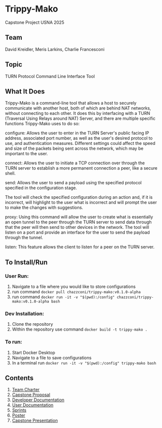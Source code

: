 # Trippy-Mako

Capstone Project USNA 2025

## Team

David Kreidler, Meris Larkins, Charlie Francesconi

## Topic

TURN Protocol Command Line Interface Tool

## What It Does

Trippy-Mako is a command-line tool that allows a host to securely communicate with another host, both of which are behind NAT networks, without connecting to each other. It does this by interfacing with a TURN (Traversal Using Relays around NAT) Server, and there are multiple specific functions Trippy-Mako uses to do so:

configure: Allows the user to enter in the TURN Server's public facing IP address, 
associated port number, as well as the user's desired protocol to use, and 
authentication measures. Different settings could affect the speed and size of 
the packets being sent across the network, which may be important to the user.

connect: Allows the user to initiate a TCP connection over through the TURN 
server to establish a more permanent connection a peer, like a secure shell.

send: Allows the user to send a payload using the specified protocol specified 
in the configuration stage.

The tool will check the specified configuration during an action and, if it is 
incorrect, will highlight to the user what is incorrect and will prompt the user 
to make the changes with suggestions.

proxy: Using this command will allow the user to create what is essentially an 
open tunnel to the peer through the TURN server to send data through that the peer 
will then send to other devices in the network. The tool will listen on a port and 
provide an interface for the user to send the payload through the tunnel.

listen: This feature allows the client to listen for a peer on the TURN server.

## To Install/Run

### User Run:

1. Navigate to a file where you would like to store configurations
2. run command `docker pull chazzconi/trippy-mako:v0.1.0-alpha`
2. run command `docker run -it -v "$(pwd):/config" chazzconi/trippy-mako:v0.1.0-alpha bash`

### Dev Installation:

1. Clone the repository
2. Within the repository use command `docker build -t trippy-mako .`

### To run:

1. Start Docker Desktop
2. Navigate to a file to save configurations
3. In a terminal run `docker run -it -v "$(pwd):/config" trippy-mako bash`

## Contents

1. [Team Charter](Charter.md)
2. [Capstone Proposal](proposal/proposal.md)
3. [Developer Documentation](docs-dev/README.md)
4. [User Documentation](docs-user/README.md)
5. [Sprints](sprints/README.md)
6. [Poster](https://docs.google.com/presentation/d/1Ua0MMuqRZ-b5kbvC48WoUsahLcg4EEjAxT-er4XbvGA/edit?usp=sharing)
7. [Capstone Presentation](https://docs.google.com/presentation/d/1M-JNfSg8ggkpjUakGgC8-kMq2XTXgGCr4LDxTzpvLao/edit?usp=sharing)
